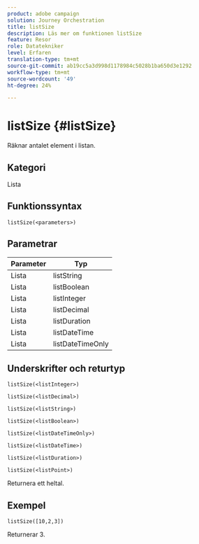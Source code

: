 ```yaml
---
product: adobe campaign
solution: Journey Orchestration
title: listSize
description: Läs mer om funktionen listSize
feature: Resor
role: Datatekniker
level: Erfaren
translation-type: tm+mt
source-git-commit: ab19cc5a3d998d1178984c5028b1ba650d3e1292
workflow-type: tm+mt
source-wordcount: '49'
ht-degree: 24%

---
```



# listSize {#listSize}

Räknar antalet element i listan.

## Kategori

Lista

## Funktionssyntax

`listSize(<parameters>)`

## Parametrar

| Parameter | Typ |
|-----------|------------------|
| Lista | listString |
| Lista | listBoolean |
| Lista | listInteger |
| Lista | listDecimal |
| Lista | listDuration |
| Lista | listDateTime |
| Lista | listDateTimeOnly |

## Underskrifter och returtyp

`listSize(<listInteger>)`

`listSize(<listDecimal>)`

`listSize(<listString>)`

`listSize(<listBoolean>)`

`listSize(<listDateTimeOnly>)`

`listSize(<listDateTime>)`

`listSize(<listDuration>)`

`listSize(<listPoint>)`

Returnera ett heltal.

## Exempel

`listSize([10,2,3])`

Returnerar 3.
